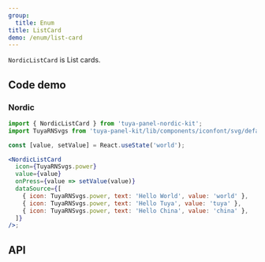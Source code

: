 ```yaml
---
group:
  title: Enum
title: ListCard
demo: /enum/list-card
---
```


<Desc>

`NordicListCard` is List cards.

</Desc>

## Code demo

### Nordic

```jsx
import { NordicListCard } from 'tuya-panel-nordic-kit';
import TuyaRNSvgs from 'tuya-panel-kit/lib/components/iconfont/svg/defaultSvg';

const [value, setValue] = React.useState('world');

<NordicListCard
  icon={TuyaRNSvgs.power}
  value={value}
  onPress={value => setValue(value)}
  dataSource={[
    { icon: TuyaRNSvgs.power, text: 'Hello World', value: 'world' },
    { icon: TuyaRNSvgs.power, text: 'Hello Tuya', value: 'tuya' },
    { icon: TuyaRNSvgs.power, text: 'Hello China', value: 'china' },
  ]}
/>;
```

## API
